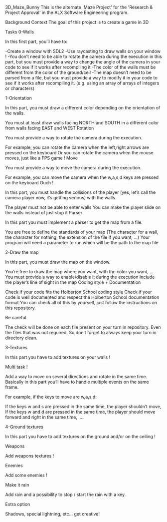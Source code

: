 3D_Maze_Bunny
This is the alternate 'Maze Project' for the 'Research & Project Approval' in the ALX Software Engineering program.

Background Context
The goal of this project is to create a game in 3D


Tasks
0-Walls

In this first part, you’ll have to:

-Create a window with SDL2
-Use raycasting to draw walls on your window !
-You don’t need to be able to rotate the camera during the execution in this part, but you must provide a way to change the angle of the camera in your code to see if it works after recompiling it
-The color of the walls must be different from the color of the ground/ceil
-The map doesn’t need to be parsed from a file, but you must provide a way to modify it in your code to see if it works after recompiling it. (e.g. using an array of arrays of integers or characters)

1-Orientation

In this part, you must draw a different color depending on the orientation of the walls.

You must at least draw walls facing NORTH and SOUTH in a different color from walls facing EAST and WEST
Rotation

You must provide a way to rotate the camera during the execution.

For example, you can rotate the camera when the left,right arrows are pressed on the keyboard
Or you can rotate the camera when the mouse moves, just like a FPS game !
Move

You must provide a way to move the camera during the execution.

For example, you can move the camera when the w,a,s,d keys are pressed on the keyboard
Ouch !

In this part, you must handle the collisions of the player (yes, let’s call the camera player now, it’s getting serious) with the walls.

The player must not be able to enter walls
You can make the player slide on the walls instead of just stop it
Parser

In this part you must implement a parser to get the map from a file.

You are free to define the standards of your map (The character for a wall, the character for nothing, the extension of the file if you want, …)
Your program will need a parameter to run which will be the path to the map file

2-Draw the map

In this part, you must draw the map on the window.

You’re free to draw the map where you want, with the color you want, …
You must provide a way to enable/disable it during the execution
Include the player’s line of sight in the map
Coding style + Documentation

Check if your code fits the Holberton School coding style
Check if your code is well documented and respect the Holberton School documentation format
You can check all of this by yourself, just follow the instructions on this repository.

Be careful

The check will be done on each file present on your turn in repository. Even the files that was not required. So don’t forget to always keep your turn in directory clean.

3-Textures

In this part you have to add textures on your walls !

Multi task !

Add a way to move on several directions and rotate in the same time. Basically in this part you’ll have to handle multiple events on the same frame.

For example, if the keys to move are w,a,s,d:

If the keys w and s are pressed in the same time, the player shouldn’t move,
If the keys w and d are pressed in the same time, the player should move forward and right in the same time,
…

4-Ground textures

In this part you have to add textures on the ground and/or on the ceiling !

Weapons

Add weapons textures !

Enemies

Add some enemies !

Make it rain

Add rain and a possibility to stop / start the rain with a key.

Extra option

Shadows, special lightning, etc… get creative!


